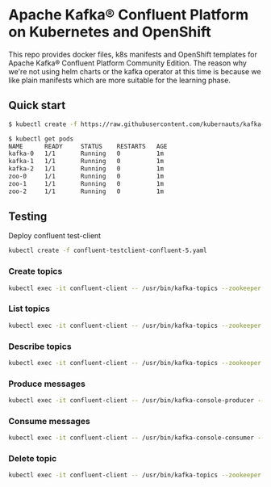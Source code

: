 # Apache Kafka® Confluent Platform on Kubernetes and OpenShift

This repo provides docker files, k8s manifests and OpenShift templates for Apache Kafka® Confluent Platform Community Edition. The reason why we're not using helm charts or the kafka operator at this time is because we like plain manifests which are more suitable for the learning phase.

## Quick start

```bash
$ kubectl create -f https://raw.githubusercontent.com/kubernauts/kafka-confluent-platform/master/k8s/streaming-ephemeral.yaml
```

```bash
$ kubectl get pods
NAME      READY     STATUS    RESTARTS   AGE
kafka-0   1/1       Running   0          1m
kafka-1   1/1       Running   0          1m
kafka-2   1/1       Running   0          1m
zoo-0     1/1       Running   0          1m
zoo-1     1/1       Running   0          1m
zoo-2     1/1       Running   0          1m
```
    
## Testing

Deploy confluent test-client

```bash
kubectl create -f confluent-testclient-confluent-5.yaml
```

### Create topics

```bash
kubectl exec -it confluent-client -- /usr/bin/kafka-topics --zookeeper zoo --topic topic1 --create --partitions 30 --replication-factor 3
```

### List topics

```bash
kubectl exec -it confluent-client -- /usr/bin/kafka-topics --zookeeper zookeeper:2181 --list
```

### Describe topics

```bash
kubectl exec -it confluent-client -- /usr/bin/kafka-topics --zookeeper zookeeper:2181 --describe
```

### Produce messages

```bash
kubectl exec -it confluent-client -- /usr/bin/kafka-console-producer --broker-list broker:9092 --topic topic1
```

### Consume messages

```bash
kubectl exec -it confluent-client -- /usr/bin/kafka-console-consumer --bootstrap-server broker:9092 --topic topic1 --from-beginning
```

### Delete topic

```bash
kubectl exec -it confluent-client -- /usr/bin/kafka-topics --zookeeper zookeeper:2181 --delete --topic topic1
```
